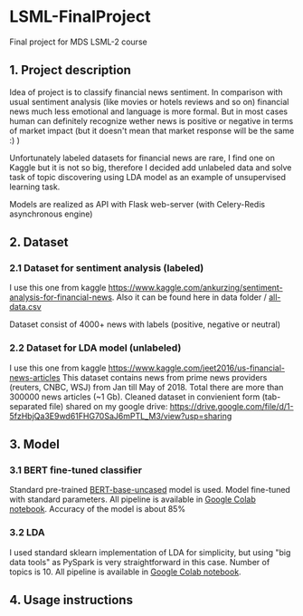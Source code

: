 # LSML-FinalProject
Final project for MDS LSML-2 course

## 1. Project description
Idea of project  is to classify financial news sentiment. In comparison with usual sentiment analysis (like movies or hotels reviews and so on) financial news much less emotional and language is more formal. But in most cases human can definitely recognize wether news is positive or negative in terms of market impact (but it doesn't mean that market response will be the same :) )

Unfortunately labeled datasets for financial news are rare, I find one on Kaggle but it is not so big, therefore I decided add unlabeled data and solve task of topic discovering using LDA model as an example of unsupervised learning task.

Models are realized as API with Flask web-server (with Celery-Redis asynchronous engine)

## 2. Dataset
### 2.1 Dataset for sentiment analysis (labeled)
I use this one from kaggle https://www.kaggle.com/ankurzing/sentiment-analysis-for-financial-news. Also it can be found here in data folder / [all-data.csv](https://github.com/rasharp/LSML-FinalProject/tree/main/data/all-data.csv)

Dataset consist of 4000+ news with labels (positive, negative or neutral)

### 2.2 Dataset for LDA model (unlabeled)
I use this one from kaggle https://www.kaggle.com/jeet2016/us-financial-news-articles
This dataset contains news from prime news providers (reuters, CNBC, WSJ) from Jan till May of 2018.
Total there are more than 300000 news articles (~1 Gb).
Cleaned dataset in convienient form (tab-separated file) shared on my google drive:
https://drive.google.com/file/d/1-5fzHbjQa3E9wd61FHG70SaJ6mPTL_M3/view?usp=sharing

## 3. Model
### 3.1 BERT fine-tuned classifier
Standard pre-trained [BERT-base-uncased](https://huggingface.co/bert-base-uncased) model is used.
Model fine-tuned with standard parameters.
All pipeline is available in [Google Colab notebook](https://github.com/rasharp/LSML-FinalProject/blob/main/LSML-2%20Final_BERT.ipynb).
Accuracy of the model is about 85%

### 3.2 LDA
I used standard sklearn implementation of LDA for simplicity, but using "big data tools" as PySpark is very straightforward in this case.
Number of topics is 10.
All pipeline is available in [Google Colab notebook](https://github.com/rasharp/LSML-FinalProject/blob/main/LSML-2%20FInal_LDA.ipynb).

## 4. Usage instructions
